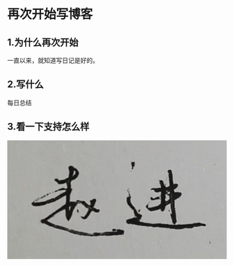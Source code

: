 再次开始写博客
============

1.为什么再次开始
----------------

一直以来，就知道写日记是好的。

2.写什么
----------------

每日总结

3.看一下支持怎么样
-------------------

![1](https://raw.githubusercontent.com/izhaojin/Blog/gh-pages/img/%E7%AD%BE%E5%90%8D.png)